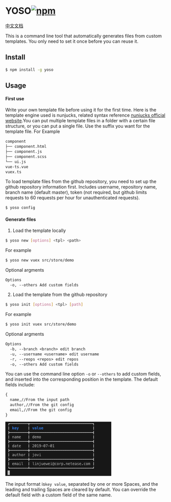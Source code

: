 # YOSO[![npm](https://img.shields.io/npm/v/yoso.svg?maxAge=2592000)](https://www.npmjs.com/package/yoso)
[中文文档](./README_zh.md)

This is a command line tool that automatically generates files from custom templates. You only need to set it once before you can reuse it.

## Install

```bash
$ npm install -g yoso
```

## Usage

#### First use

Write your own template file before using it for the first time. Here is the template engine used is nunjucks, related syntax reference [nunjucks official website](https://nunjucks.bootcss.com/).You can put multiple template files in a folder with a certain file structure, or you can put a single file. Use the suffix you want for the template file.
For Example
```
component
├── component.html
├── component.js
├── component.scss
└── ui.js
vue-ts.vue
vuex.ts
```

To load template files from the github repository, you need to set up the github repository information first. Includes username, repository name, branch name (default master), token (not required, but github limits requests to 60 requests per hour for unauthenticated requests).
```bash
$ yoso config
```

#### Generate files

1. Load the template locally
```bash
$ yoso new [options] <tpl> <path>
```
For example
```bash
$ yoso new vuex src/store/demo 
```
Optional argments
```
Options
  -o, --others Add custom fields
```

2. Load the template from the github repository
```bash
$ yoso init [options] <tpl> [path]
```
For example
```bash
$ yoso init vuex src/store/demo
```
Optional argments
```
Options
  -b, --branch <branch> edit branch
  -u, --username <username> edit username
  -r, --reops <repos> edit repos
  -o, --others Add custom fields
```

You can use the command line option ```-o``` or ```--others``` to add custom fields, and inserted into the corresponding position in the template. The default fields include:
```
{
  name,//From the input path
  author,//From the git config
  email,//From the git config
}
```
![](https://raw.githubusercontent.com/Linjovi/myPic/master/img/20190701181351.png?token=AEN2VVMGPUDSFQQYBAGLSGK5DHOR4)

The input format is```key value```, separated by one or more Spaces, and the leading and trailing Spaces are cleared by default. You can override the default field with a custom field of the same name.
